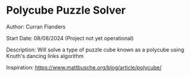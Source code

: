 # Polycube Puzzle Solver
Author: Curran Flanders

Start Date: 08/08/2024 (Project not yet operational)

Description: Will solve a type of puzzle cube known as a polycube using Knuth's dancing links algorithm

Inspiration: https://www.mattbusche.org/blog/article/polycube/

